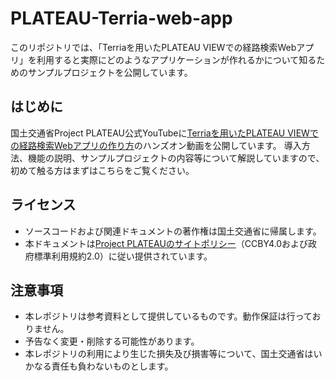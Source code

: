 # PLATEAU-Terria-web-app
このリポジトリでは、「Terriaを用いたPLATEAU VIEWでの経路検索Webアプリ」を利用すると実際にどのようなアプリケーションが作れるかについて知るためのサンプルプロジェクトを公開しています。

## はじめに
国土交通省Project PLATEAU公式YouTubeに[Terriaを用いたPLATEAU VIEWでの経路検索Webアプリの作り方](https://www.youtube.com/watch?v=Us73IbVsbDc)のハンズオン動画を公開しています。
導入方法、機能の説明、サンプルプロジェクトの内容等について解説していますので、初めて触る方はまずはこちらをご覧ください。

## ライセンス
- ソースコードおよび関連ドキュメントの著作権は国土交通省に帰属します。
- 本ドキュメントは[Project PLATEAUのサイトポリシー](https://www.mlit.go.jp/plateau/site-policy/)（CCBY4.0および政府標準利用規約2.0）に従い提供されています。

## 注意事項
- 本レポジトリは参考資料として提供しているものです。動作保証は行っておりません。
- 予告なく変更・削除する可能性があります。
- 本レポジトリの利用により生じた損失及び損害等について、国土交通省はいかなる責任も負わないものとします。
